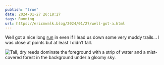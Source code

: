 ```yaml
---
publish: "true"
date: 2024-01-27 20:18:27
tags: Running
url: https://ericmwalk.blog/2024/01/27/well-got-a.html
---
```


Well got a nice long [run](https://strava.com/activities/10642593125) in even if I lead us down some very muddy trails... I was close at points but at least I didn’t fall.

![Tall, dry reeds dominate the foreground with a strip of water and a mist-covered forest in the background under a gloomy sky.](https://ericmwalk.blog/uploads/2024/img-7677.jpeg)
